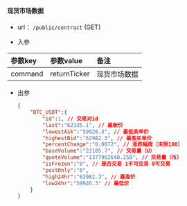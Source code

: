 #### 现货市场数据

+ url： `/public/contract` (GET)

+ 入参

| 参数key | 参数value    | 备注         |
| :------ | :----------- | :----------- |
| command | returnTicker | 现货市场数据 |

+ 出参

  ```json
  {
      "BTC_USDT":{
          "id":1, // 交易对id
          "last":"62335.1", // 最新价
          "lowestAsk":"59926.3", // 最低卖单价
          "highestBid":"62982.3", // 最高买单价
          "percentChange":"0.0072", // 涨跌幅度（未除100）
          "baseVolume":"22105.7", // 交易量（U）
          "quoteVolume":"1377962640.250", // 交易量（币）
          "isFrozen":"0", // 是否交易 1不可交易 0可交易
          "postOnly":"0",
          "high24hr":"62982.3", // 最高价
          "low24hr":"59926.3" // 最低价
      }
  }
  ```

